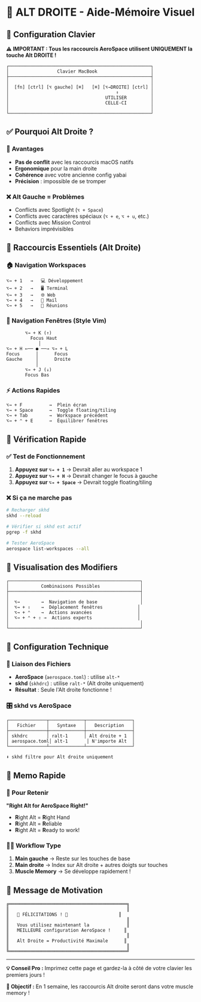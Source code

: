 # 🎯 ALT DROITE - Aide-Mémoire Visuel

## 🔑 Configuration Clavier

**⚠️ IMPORTANT : Tous les raccourcis AeroSpace utilisent UNIQUEMENT la touche Alt DROITE !**

```
┌─────────────────────────────────────────────────────┐
│                  Clavier MacBook                    │
├─────────────────────────────────────────────────────┤
│                                                     │
│  [fn] [ctrl] [⌥ gauche] [⌘]   [⌘] [⌥→DROITE] [ctrl] │
│                                        ↑            │
│                                    UTILISER         │
│                                    CELLE-CI         │
│                                                     │
└─────────────────────────────────────────────────────┘
```

## ✅ Pourquoi Alt Droite ?

### 🎯 **Avantages**
- **Pas de conflit** avec les raccourcis macOS natifs
- **Ergonomique** pour la main droite
- **Cohérence** avec votre ancienne config yabai
- **Précision** : impossible de se tromper

### ❌ **Alt Gauche = Problèmes**
- Conflicts avec Spotlight (`⌥ + Space`)
- Conflicts avec caractères spéciaux (`⌥ + e`, `⌥ + u`, etc.)
- Conflicts avec Mission Control
- Behaviors imprévisibles

## 🚀 Raccourcis Essentiels (Alt Droite)

### 🏠 Navigation Workspaces
```
⌥→ + 1   →   💻 Développement
⌥→ + 2   →   🖥 Terminal  
⌥→ + 3   →   🌐 Web
⌥→ + 4   →   📧 Mail
⌥→ + 5   →   🤝 Réunions
```

### 🎯 Navigation Fenêtres (Style Vim)
```
       ⌥→ + K (↑)
         Focus Haut
            │
⌥→ + H ←── ● ──→ ⌥→ + L
Focus      │      Focus
Gauche     │      Droite
           │
       ⌥→ + J (↓)
       Focus Bas
```

### ⚡ Actions Rapides
```
⌥→ + F          →  Plein écran
⌥→ + Space      →  Toggle floating/tiling  
⌥→ + Tab        →  Workspace précédent
⌥→ + ⌃ + E      →  Équilibrer fenêtres
```

## 🔧 Vérification Rapide

### ✅ Test de Fonctionnement
1. **Appuyez sur `⌥→ + 1`** → Devrait aller au workspace 1
2. **Appuyez sur `⌥→ + H`** → Devrait changer le focus à gauche
3. **Appuyez sur `⌥→ + Space`** → Devrait toggle floating/tiling

### ❌ Si ça ne marche pas
```bash
# Recharger skhd
skhd --reload

# Vérifier si skhd est actif
pgrep -f skhd

# Tester AeroSpace
aerospace list-workspaces --all
```

## 🎨 Visualisation des Modifiers

```
┌─────────────────────────────────────────────────┐
│            Combinaisons Possibles               │
├─────────────────────────────────────────────────┤
│                                                 │
│  ⌥→        →  Navigation de base                │
│  ⌥→ + ⇧    →  Déplacement fenêtres             │
│  ⌥→ + ⌃    →  Actions avancées                 │
│  ⌥→ + ⌃ + ⇧ →  Actions experts                 │
│                                                 │
└─────────────────────────────────────────────────┘
```

## 📱 Configuration Technique

### 🔗 Liaison des Fichiers
- **AeroSpace** (`aerospace.toml`) : utilise `alt-*`
- **skhd** (`skhdrc`) : utilise `ralt-*` (Alt droite uniquement)
- **Résultat** : Seule l'Alt droite fonctionne !

### 🎛 skhd vs AeroSpace
```
┌──────────────┬─────────────┬─────────────────┐
│   Fichier    │   Syntaxe   │   Description   │
├──────────────┼─────────────┼─────────────────┤
│ skhdrc       │ ralt-1      │ Alt droite + 1  │
│ aerospace.toml│ alt-1       │ N'importe Alt  │
└──────────────┴─────────────┴─────────────────┘

⬇️ skhd filtre pour Alt droite uniquement
```

## 🎯 Memo Rapide

### 🧠 Pour Retenir
**"Right Alt for AeroSpace Right!"** 

- **R**ight Alt = **R**ight Hand
- **R**ight Alt = **R**eliable  
- **R**ight Alt = **R**eady to work!

### 🏃‍♂️ Workflow Type
1. **Main gauche** → Reste sur les touches de base
2. **Main droite** → Index sur Alt droite + autres doigts sur touches
3. **Muscle Memory** → Se développe rapidement !

## 🎉 Message de Motivation

```
╔════════════════════════════════════════════╗
║                                            ║
║   🚀 FÉLICITATIONS ! 🚀                   ║
║                                            ║
║   Vous utilisez maintenant la              ║
║   MEILLEURE configuration AeroSpace !     ║
║                                            ║
║   Alt Droite = Productivité Maximale      ║
║                                            ║
╚════════════════════════════════════════════╝
```

---

**💡 Conseil Pro :** Imprimez cette page et gardez-la à côté de votre clavier les premiers jours !

**🎯 Objectif :** En 1 semaine, les raccourcis Alt droite seront dans votre muscle memory !